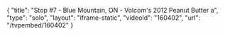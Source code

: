 {
    "title": "Stop #7 -  Blue Mountain, ON - Volcom's 2012 Peanut Butter a",
    "type": "solo",
    "layout": "iframe-static",
    "videoId": "160402",
    "url": "\/tvpembed\/160402"
}
